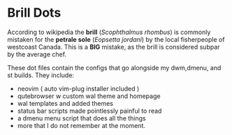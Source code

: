 # Brill Dots # 

According to wikipedia the **brill** (*Scophthalmus rhombus*) is commonly mistaken for the **petrale sole** (*Eopsetta jordani*) by the local fisherpeople of westcoast Canada. This is a **BIG** mistake, as the brill is considered subpar by the average chef.

These dot files contain the configs that go alongside my dwm,dmenu, and st builds. They include:
- neovim ( auto vim-plug installer included )
- qutebrowser w custom wal theme and homepage
- wal templates and added themes
- status bar scripts made pointlessly painful to read
- a dmenu menu script that does all the things
- more that I do not remember at the moment.
